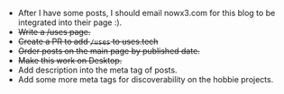 - After I have some posts, I should email nowx3.com for this blog to be integrated into their page :).
- ~~Write a /uses page.~~
- ~~Create a PR to add `/uses` to uses.tech~~
- ~~Order posts on the main page by published date.~~
- ~~Make this work on Desktop.~~
- Add description into the meta tag of posts.
- Add some more meta tags for discoverability on the hobbie projects.
